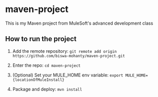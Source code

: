 # maven-project

This is my Maven project from MuleSoft's advanced development class

## How to run the project

1. Add the remote repository: `git remote add origin https://github.com/biswa-mohanty/maven-project.git`

1. Enter the repo: `cd maven-project`

1. (Optional) Set your MULE_HOME env variable: `export MULE_HOME={locationOfMuleInstall}`

1. Package and deploy: `mvn install`
